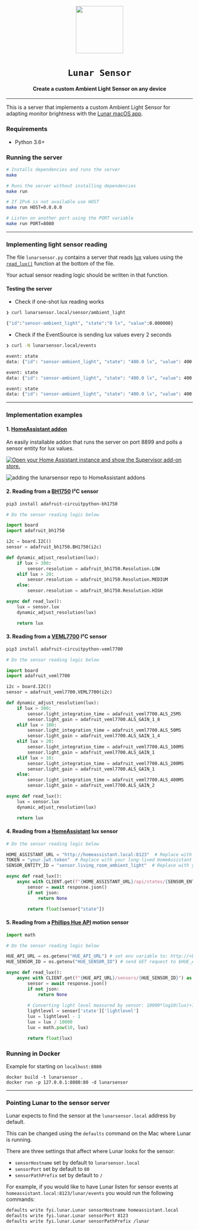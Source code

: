 <p align="center">
    <a href="https://lunar.fyi/"><img width="128" height="128" src="https://static.lunar.fyi/svg/lunar.svg"></a>
  <h1 align="center"><code>Lunar Sensor</code></h1>
  <h4 align="center">Create a custom Ambient Light Sensor on any device</h4>
</p>

---

This is a server that implements a custom Ambient Light Sensor for adapting monitor brightness with the [Lunar macOS app](https://lunar.fyi/).

### Requirements

* Python 3.6+

### Running the server

```sh
# Installs dependencies and runs the server
make

# Runs the server without installing dependencies
make run

# If IPv6 is not available use HOST
make run HOST=0.0.0.0

# Listen on another port using the PORT variable
make run PORT=8080
```

---

### Implementing light sensor reading

The file `lunarsensor.py` contains a server that reads [lux](https://en.wikipedia.org/wiki/Lux) values using the [`read_lux()`](lunarsensor.py#L53-L57) function at the bottom of the file.

Your actual sensor reading logic should be written in that function.

#### Testing the server

* Check if one-shot lux reading works

```sh
❯ curl lunarsensor.local/sensor/ambient_light

{"id":"sensor-ambient_light", "state":"0 lx", "value":0.000000}
```

* Check if the EventSource is sending lux values every 2 seconds

```sh
❯ curl -N lunarsensor.local/events

event: state
data: {"id": "sensor-ambient_light", "state": "400.0 lx", "value": 400.0}

event: state
data: {"id": "sensor-ambient_light", "state": "400.0 lx", "value": 400.0}

event: state
data: {"id": "sensor-ambient_light", "state": "400.0 lx", "value": 400.0}
```

---

### Implementation examples

#### 1. [HomeAssistant addon](homeassistant_addon)

An easily installable addon that runs the server on port 8899 and polls a sensor entity for lux values.

[![Open your Home Assistant instance and show the Supervisor add-on store.](https://my.home-assistant.io/badges/supervisor_store.svg)](https://my.home-assistant.io/redirect/supervisor_store/)

![adding the lunarsensor repo to HomeAssistant addons](https://files.lunar.fyi/ha-addon-lunar-repo-adding.png)

#### 2. Reading from a [BH1750](https://learn.adafruit.com/adafruit-bh1750-ambient-light-sensor) I²C sensor

```sh
pip3 install adafruit-circuitpython-bh1750
```

```python
# Do the sensor reading logic below

import board
import adafruit_bh1750

i2c = board.I2C()
sensor = adafruit_bh1750.BH1750(i2c)

def dynamic_adjust_resolution(lux):
    if lux > 300:
        sensor.resolution = adafruit_bh1750.Resolution.LOW
    elif lux > 20:
        sensor.resolution = adafruit_bh1750.Resolution.MEDIUM
    else:
        sensor.resolution = adafruit_bh1750.Resolution.HIGH

async def read_lux():
    lux = sensor.lux
    dynamic_adjust_resolution(lux)

    return lux
```

#### 3. Reading from a [VEML7700](https://learn.adafruit.com/adafruit-veml7700) I²C sensor

```sh
pip3 install adafruit-circuitpython-veml7700
```

```python
# Do the sensor reading logic below

import board
import adafruit_veml7700

i2c = board.I2C()
sensor = adafruit_veml7700.VEML7700(i2c)

def dynamic_adjust_resolution(lux):
    if lux > 300:
        sensor.light_integration_time = adafruit_veml7700.ALS_25MS
        sensor.light_gain = adafruit_veml7700.ALS_GAIN_1_8
    elif lux > 100:
        sensor.light_integration_time = adafruit_veml7700.ALS_50MS
        sensor.light_gain = adafruit_veml7700.ALS_GAIN_1_4
    elif lux > 20:
        sensor.light_integration_time = adafruit_veml7700.ALS_100MS
        sensor.light_gain = adafruit_veml7700.ALS_GAIN_1
    elif lux > 10:
        sensor.light_integration_time = adafruit_veml7700.ALS_200MS
        sensor.light_gain = adafruit_veml7700.ALS_GAIN_1
    else:
        sensor.light_integration_time = adafruit_veml7700.ALS_400MS
        sensor.light_gain = adafruit_veml7700.ALS_GAIN_2

async def read_lux():
    lux = sensor.lux
    dynamic_adjust_resolution(lux)

    return lux
```

#### 4. Reading from a [HomeAssistant](https://developers.home-assistant.io/docs/api/rest/) lux sensor

```python
# Do the sensor reading logic below

HOME_ASSISTANT_URL = "http://homeassistant.local:8123"  # Replace with your HomeAssistant server URL
TOKEN = "your.jwt.token"  # Replace with your long-lived HomeAssistant API token
SENSOR_ENTITY_ID = "sensor.living_room_ambient_light"  # Replace with your sensor entity id

async def read_lux():
    async with CLIENT.get(f"{HOME_ASSISTANT_URL}/api/states/{SENSOR_ENTITY_ID}", headers={"Authorization": f"Bearer {TOKEN}"}) as response:
        sensor = await response.json()
        if not json:
            return None

        return float(sensor["state"])
```

#### 5. Reading from a [Phillips Hue API](https://developers.meethue.com/develop/get-started-2/) motion sensor

```python
import math

# Do the sensor reading logic below

HUE_API_URL = os.getenv("HUE_API_URL") # set env variable to: http://<bridge_ip_address>/api/<user_id>
HUE_SENSOR_ID = os.getenv("HUE_SENSOR_ID") # send GET request to $HUE_API_URL/sensors and search for "Hue ambient light sensor"

async def read_lux():
    async with CLIENT.get(f"{HUE_API_URL}/sensors/{HUE_SENSOR_ID}") as response:
        sensor = await response.json()
        if not json:
            return None
        
        # Converting light level measured by sensor: 10000*log10(lux)+1
        lightlevel = sensor['state']['lightlevel']
        lux = lightlevel - 1
        lux = lux / 10000
        lux = math.pow(10, lux)

        return float(lux)
```


### Running in Docker

Example for starting on `localhost:8080`

```shell
docker build -t lunarsensor .
docker run -p 127.0.0.1:8080:80 -d lunarsensor 
```
---

### Pointing Lunar to the sensor server

Lunar expects to find the sensor at the `lunarsensor.local` address by default.

This can be changed using the `defaults` command on the Mac where Lunar is running.

There are three settings that affect where Lunar looks for the sensor:

- `sensorHostname` set by default to `lunarsensor.local`
- `sensorPort` set by default to `80`
- `sensorPathPrefix` set by default to `/`

For example, if you would like to have Lunar listen for sensor events at `homeassistant.local:8123/lunar/events` you would run the following commands:

```sh
defaults write fyi.lunar.Lunar sensorHostname homeassistant.local
defaults write fyi.lunar.Lunar sensorPort 8123
defaults write fyi.lunar.Lunar sensorPathPrefix /lunar
```
